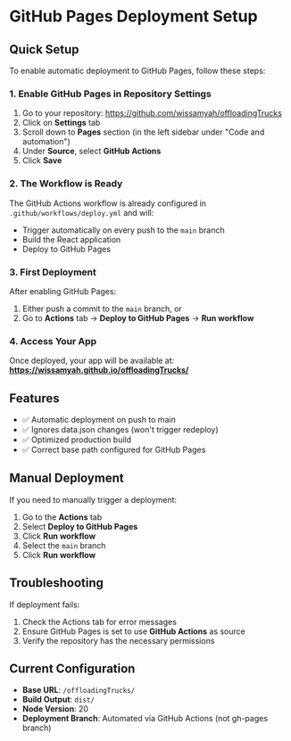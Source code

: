 # GitHub Pages Deployment Setup

## Quick Setup

To enable automatic deployment to GitHub Pages, follow these steps:

### 1. Enable GitHub Pages in Repository Settings

1. Go to your repository: https://github.com/wissamyah/offloadingTrucks
2. Click on **Settings** tab
3. Scroll down to **Pages** section (in the left sidebar under "Code and automation")
4. Under **Source**, select **GitHub Actions**
5. Click **Save**

### 2. The Workflow is Ready

The GitHub Actions workflow is already configured in `.github/workflows/deploy.yml` and will:
- Trigger automatically on every push to the `main` branch
- Build the React application
- Deploy to GitHub Pages

### 3. First Deployment

After enabling GitHub Pages:
1. Either push a commit to the `main` branch, or
2. Go to **Actions** tab → **Deploy to GitHub Pages** → **Run workflow**

### 4. Access Your App

Once deployed, your app will be available at:
**https://wissamyah.github.io/offloadingTrucks/**

## Features

- ✅ Automatic deployment on push to main
- ✅ Ignores data.json changes (won't trigger redeploy)
- ✅ Optimized production build
- ✅ Correct base path configured for GitHub Pages

## Manual Deployment

If you need to manually trigger a deployment:
1. Go to the **Actions** tab
2. Select **Deploy to GitHub Pages**
3. Click **Run workflow**
4. Select the `main` branch
5. Click **Run workflow**

## Troubleshooting

If deployment fails:
1. Check the Actions tab for error messages
2. Ensure GitHub Pages is set to use **GitHub Actions** as source
3. Verify the repository has the necessary permissions

## Current Configuration

- **Base URL**: `/offloadingTrucks/`
- **Build Output**: `dist/`
- **Node Version**: 20
- **Deployment Branch**: Automated via GitHub Actions (not gh-pages branch)
